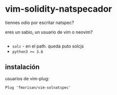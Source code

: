 # vim-solidity-natspecador

tiennes odio por escritar natspec?

eres un sabio, un usuario de vim o neovim?

## 
- `solc`  - en el path. queda puto solcjs 
- `python3 >= 3.6`

## instalación

usuarios de vim-plug:

```vim
Plug 'fmorisan/vim-solnatspec'
```


